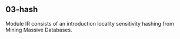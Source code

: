 ## 03-hash

Module IR consists of an introduction locality sensitivity hashing from Mining Massive Databases.  

